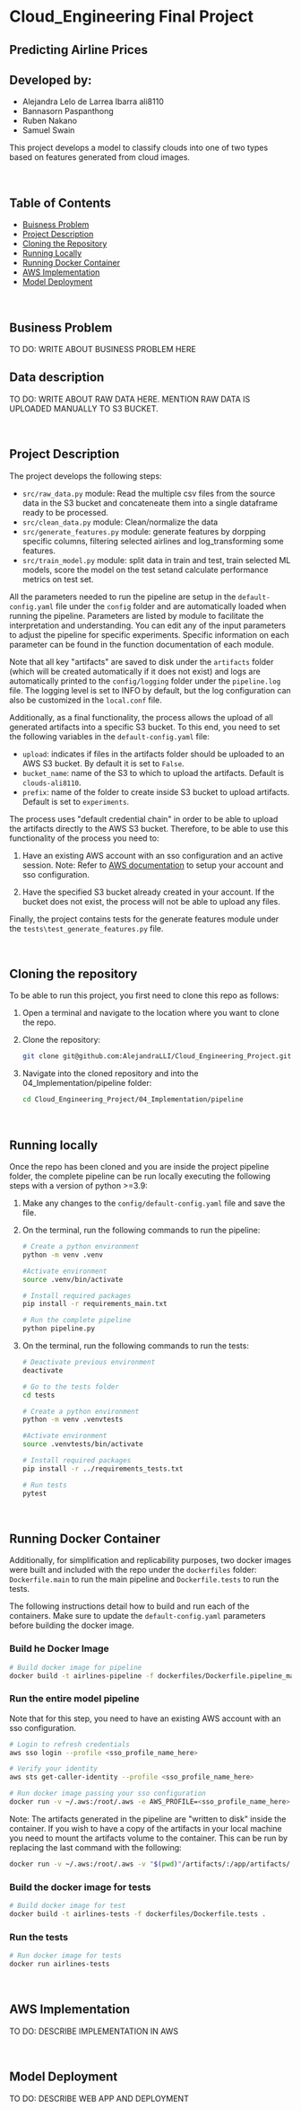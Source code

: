 # Cloud_Engineering Final Project
## Predicting Airline Prices 
## Developed by: 
- Alejandra Lelo de Larrea Ibarra ali8110
- Bannasorn Paspanthong
- Ruben Nakano
- Samuel Swain

This project develops a model to classify clouds into one of two types based on features generated from cloud images.

<br/>

## Table of Contents 
- [Buisness Problem](#id-BusinessProblem)
- [Project Description](#id-ProjectDesc)
- [Cloning the Repository](#id-CloneRepo)
- [Running Locally](#id-RunLocal)
- [Running Docker Container](#id-RunContainer)
- [AWS Implementation](#id-Implementation)
- [Model Deployment](#id-Deployment)

<br/><div id='id-BuisnessProblem'/>

## Business Problem

TO DO: WRITE ABOUT BUSINESS PROBLEM HERE

## Data description 

TO DO: WRITE ABOUT RAW DATA HERE. MENTION RAW DATA IS UPLOADED MANUALLY TO S3 BUCKET.

<br/><div id='id-ProjectDesc'/>

## Project Description

The project develops the following steps: 

- `src/raw_data.py` module: Read the multiple csv files from the source data in the S3 bucket and concateneate them into a single dataframe ready to be processed. 
- `src/clean_data.py` module: Clean/normalize the data
- `src/generate_features.py` module: generate features by dorpping specific columns, filtering selected airlines and log_transforming some features. 
- `src/train_model.py` module: split data in train and test, train selected ML models, score the model on the test setand calculate performance metrics on test set.

All the parameters needed to run the pipeline are setup in the `default-config.yaml` file under the `config` folder and are automatically loaded when running the pipeline. Parameters are listed by module to facilitate the interpretation and understanding. You can edit any of the input parameters to adjust the pipeline for specific experiments. Specific information on each parameter can be found in the function documentation of each module. 

Note that all key "artifacts" are saved to disk under the `artifacts` folder (which will be created automatically if it does not exist) and logs are automatically printed to the `config/logging` folder under the `pipeline.log` file. The logging level is set to INFO by default, but the log configuration can also be customized in the `local.conf` file. 

Additionally, as a final functionality, the process allows the upload of all generated artifacts into a specific S3 bucket. To this end, you need to set the following variables in the `default-config.yaml` file: 

- `upload`: indicates if files in the artifacts folder should be uploaded to an AWS S3 bucket. By default it is set to `False`. 
- `bucket_name`: name of the S3 to which to upload the artifacts. Default is `clouds-ali8110`.
- `prefix`: name of the folder to create inside S3 bucket to upload artifacts. Default is set to `experiments`.

The process uses "default credential chain" in order to be able to upload the artifacts directly to the AWS S3 bucket. Therefore, to be able to use this functionality of the process you need to: 

1. Have an existing AWS account with an sso configuration and an active session. 
Note: Refer to [AWS documentation](https://docs.aws.amazon.com/singlesignon/latest/userguide/useraccess.html) to setup your account and sso configuration. 

2. Have the specified S3 bucket already created in your account. If the bucket does not exist, the process will not be able to upload any files. 

Finally, the project contains tests for the generate features module under the `tests\test_generate_features.py` file. 

<br/><div id='id-CloneRepo'/>
## Cloning the repository

To be able to run this project, you first need to clone this repo as follows: 

1. Open a terminal and navigate to the location where you want to clone the repo. 

2. Clone the repository:

    ```bash
    git clone git@github.com:AlejandraLLI/Cloud_Engineering_Project.git
    ```
3. Navigate into the cloned repository and into the 04_Implementation/pipeline folder: 

    ```bash
    cd Cloud_Engineering_Project/04_Implementation/pipeline
    ```

<br/><div id='id-RunLocal'/>

## Running locally 

Once the repo has been cloned and you are inside the project pipeline folder, the complete pipeline can be run locally executing the following steps with a version of python >=3.9:

1. Make any changes to the `config/default-config.yaml` file and save the file. 

2. On the terminal, run the following commands to run the pipeline:

    ```bash
    # Create a python environment
    python -m venv .venv

    #Activate environment
    source .venv/bin/activate

    # Install required packages
    pip install -r requirements_main.txt

    # Run the complete pipeline 
    python pipeline.py
     ```

3. On the terminal, run the following commands to run the tests:
    ```bash
    # Deactivate previous environment 
    deactivate

    # Go to the tests folder
    cd tests

    # Create a python environment
    python -m venv .venvtests

    #Activate environment
    source .venvtests/bin/activate

    # Install required packages
    pip install -r ../requirements_tests.txt

    # Run tests 
    pytest
    ```

<br/><div id='id-RunContainer'/>

## Running Docker Container 

Additionally, for simplification and replicability purposes, two docker images were built and included with the repo under the `dockerfiles` folder: `Dockerfile.main` to run the main pipeline and `Dockerfile.tests` to run the tests. 

The following instructions detail how to build and run each of the containers. Make sure to update the `default-config.yaml` parameters before building the docker image. 

### Build he Docker Image

```bash
# Build docker image for pipeline
docker build -t airlines-pipeline -f dockerfiles/Dockerfile.pipeline_main .
```

### Run the entire model pipeline

Note that for this step, you need to have an existing AWS account with an sso configuration.

```bash
# Login to refresh credentials 
aws sso login --profile <sso_profile_name_here>

# Verify your identity 
aws sts get-caller-identity --profile <sso_profile_name_here>

# Run docker image passing your sso configuration 
docker run -v ~/.aws:/root/.aws -e AWS_PROFILE=<sso_profile_name_here> airlines-pipeline
```

Note: The artifacts generated in the pipeline are "written to disk" inside the container. If you wish to have a copy of the artifacts in your local machine you need to mount the artifacts volume to the container. This can be run by replacing the last command with the following: 

```bash
docker run -v ~/.aws:/root/.aws -v "$(pwd)"/artifacts/:/app/artifacts/ -e AWS_PROFILE=<sso_profile_name_here> airlines-pipeline
``` 

### Build the docker image for tests

```bash
# Build docker image for test
docker build -t airlines-tests -f dockerfiles/Dockerfile.tests . 
```

### Run the tests

```bash
# Run docker image for tests
docker run airlines-tests
```

<br/><div id='id-Implementation'/>

## AWS Implementation

TO DO: DESCRIBE IMPLEMENTATION IN AWS

<br/><div id='id-Deployment'/>

## Model Deployment

TO DO: DESCRIBE WEB APP AND DEPLOYMENT